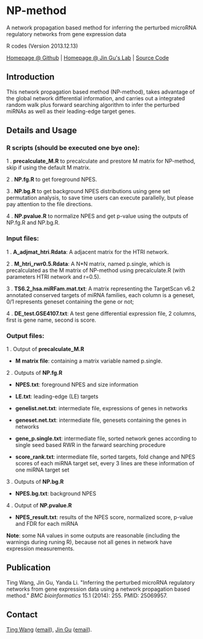 # NP-method
A network propagation based method for inferring the perturbed microRNA regulatory networks from gene expression data

R codes (Version 2013.12.13)

[Homepage @ Github](http://wt2015-github.github.io/NP-method/) | [Homepage @ Jin Gu's Lab](http://bioinfo.au.tsinghua.edu.cn/member/jgu/np/) | [Source Code](https://github.com/wt2015-github/NP-method)

## Introduction
This network propagation based method (NP-method), takes advantage of the global network differential information, and carries out a integrated random walk plus forward searching algorithm to infer the perturbed miRNAs as well as their leading-edge target genes.

## Details and Usage
### R scripts (should be executed one bye one):
1 . **precalculate_M.R** to precalculate and prestore M matrix for NP-method, skip if using the default M matrix.

2 . **NP.fg.R** to get foreground NPES.

3 . **NP.bg.R** to get background NPES distributions using gene set permutation analysis, to save time users can execute parallelly, but please pay attention to the file directions.

4 . **NP.pvalue.R** to normalize NPES and get p-value using the outputs of NP.fg.R and NP.bg.R.

### Input files:
1 . **A_adjmat_htri.Rdata**: A adjacent matrix for the HTRI network.

2 . **M_htri_rwr0.5.Rdata**: A N*N matrix, named p.single, which is precalculated as the M matrix of NP-method using precalculate.R (with parameters HTRI network and r=0.5).

3 . **TS6.2_hsa.miRFam.mat.txt**: A matrix representing the TargetScan v6.2 annotated conserved targets of miRNA families, each column is a geneset, 0/1 represents geneset containing the gene or not;

4 . **DE_test.GSE4107.txt**: A test gene differential expression file, 2 columns, first is gene name, second is score.

### Output files:
1 . Output of **precalculate_M.R**

* **M matrix file**: containing a matrix variable named p.single.

2 . Outputs of **NP.fg.R**

* **NPES.txt**: foreground NPES and size information

* **LE.txt**: leading-edge (LE) targets

* **genelist.net.txt**: intermediate file, expressions of genes in networks

* **geneset.net.txt**: intermediate file, genesets containing the genes in networks

* **gene_p.single.txt**: intermediate file, sorted network genes according to single seed based RWR in the farward searching procedure

* **score_rank.txt**: intermediate file, sorted targets, fold change and NPES scores of each miRNA target set, every 3 lines are these information of one miRNA target set

3 . Outputs of **NP.bg.R**

* **NPES.bg.txt**: background NPES

4 . Output of **NP.pvalue.R**

* **NPES_result.txt**: results of the NPES score, normalized score, p-value and FDR for each miRNA

**Note**: some NA values in some outputs are reasonable (including the warnings during runing R), because not all genes in network have expression measurements.

## Publication
Ting Wang, Jin Gu, Yanda Li. "Inferring the perturbed microRNA regulatory networks from gene expression data using a network propagation based method." *BMC bioinformatics* 15.1 (2014): 255. PMID: 25069957.

## Contact
[Ting Wang](http://wt2015-github.github.io/) ([email](wang9ting@gmail.com)), [Jin Gu](http://bioinfo.au.tsinghua.edu.cn/member/jgu/) ([email](wellgoo@gmail.com)).
